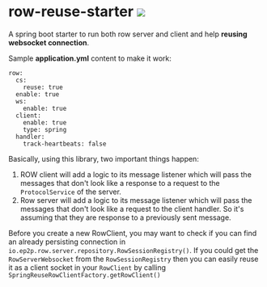 # row-reuse-starter [![](https://jitpack.io/v/idioglossia/row-client-server-starter.svg)](https://jitpack.io/#idioglossia/row-client-server-starter)
A spring boot starter to run both row server and client and help **reusing websocket connection**.

Sample **application.yml** content to make it work:

```
row:
  cs:
    reuse: true
  enable: true
  ws:
    enable: true
  client:
    enable: true
    type: spring
  handler:
    track-heartbeats: false
```

Basically, using this library, two important things happen:

1. ROW client will add a logic to its message listener which will pass the messages that don't look like a response to a request to the `ProtocolService` of the server.
2. Row server will add a logic to its message listener which will pass the messages that don't look like a request to the client handler. So it's assuming that they are response to a previously sent message.

Before you create a new RowClient, you may want to check if you can find an already persisting connection in `io.ep2p.row.server.repository.RowSessionRegistry()`.
If you could get the `RowServerWebsocket` from the `RowSessionRegistry` then you can easily reuse it as a client socket in your `RowClient` by calling `SpringReuseRowClientFactory.getRowClient()`
